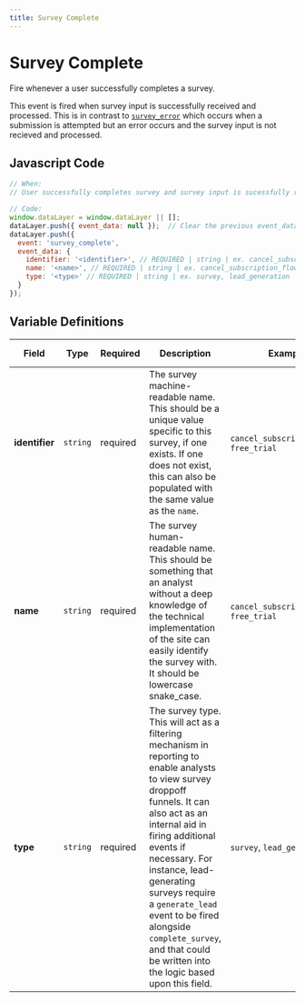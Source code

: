 ```yaml
---
title: Survey Complete
---
```


# Survey Complete

Fire whenever a user successfully completes a survey. 

This event is fired when survey input is successfully received and processed. This is in contrast to [`survey_error`](../../events/survey/survey_error.md) which occurs when a submission is attempted but an error occurs and the survey input is not recieved and processed.

## Javascript Code

```js
// When:
// User successfully completes survey and survey input is sucessfully received and processed. Contrasts survey_error in which a submission is not recieved and processed. 

// Code:
window.dataLayer = window.dataLayer || [];
dataLayer.push({ event_data: null });  // Clear the previous event_data object.
dataLayer.push({
  event: 'survey_complete',
  event_data: {
    identifier: '<identifier>', // REQUIRED | string | ex. cancel_subscription_flow, free_trial
    name: '<name>', // REQUIRED | string | ex. cancel_subscription_flow, free_trial
    type: '<type>' // REQUIRED | string | ex. survey, lead_generation
  }
});
```

## Variable Definitions

|Field|Type|Required|Description|Example|Maximum Length|
| --- | --- | --- | --- | --- | --- |
|**identifier**|`string`|required|The survey machine-readable name. This should be a unique value specific to this survey, if one exists. If one does not exist, this can also be populated with the same value as the `name`.|`cancel_subscription_flow`, `free_trial`|`100`|
|**name**|`string`|required|The survey human-readable name. This should be something that an analyst without a deep knowledge of the technical implementation of the site can easily identify the survey with. It should be lowercase snake_case.|`cancel_subscription_flow`, `free_trial`|`100`|
|**type**|`string`|required|The survey type. This will act as a filtering mechanism in reporting to enable analysts to view survey droppoff funnels. It can also act as an internal aid in firing additional events if necessary. For instance, lead-generating surveys require a `generate_lead` event to be fired alongside `complete_survey`, and that could be written into the logic based upon this field.|`survey`, `lead_generation`|`100`|
